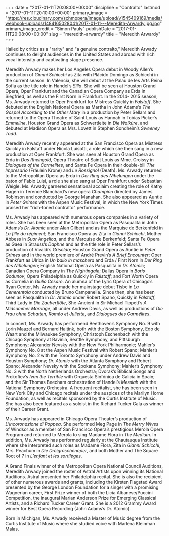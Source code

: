 +++
date = "2017-01-11T20:08:00+00:00"
discipline = "Contralto"
lastmod = "2017-01-11T20:10:00+00:00"
primary_image = "https://res.cloudinary.com/schmopera/image/upload/v1545409169/media/webhook-uploads/1484165028041/2017-01-11---Meredith-Arwardy.jpg.jpg"
primary_image_credit = "Simon Pauly"
publishDate = "2017-01-11T20:08:00+00:00"
slug = "meredith-arwardy"
title = "Meredith Arwardy"
+++

Hailed by critics as a "rarity" and "a genuine contralto," Meredith Arwady continues to delight audiences in the United States and abroad with rich vocal intensity and captivating stage presence. 

Meredith Arwady makes her Los Angeles Opera debut in Woody Allen’s production of *Gianni Schicchi* as Zita with Plácido Domingo as Schicchi in the current season. In Valencia, she will debut at the Palau de les Arts Reina Sofia as the title role in Handel’s *Silla*. She will be seen at Houston Grand Opera, Oper Frankfurt and the Canadian Opera Company as Erda in Siegfried, as well as the First Norn in Frankfurt. In the 2014- 2015 season, Ms. Arwady returned to Oper Frankfurt for Mistress Quickly in *Falstaff*. She debuted at the English National Opera as Martha in John Adams’s *The Gospel According to the Other Mary* in a production by Peter Sellars and returned to the Opera Theatre of Saint Louis as Hannah in Tobias Picker’s *Emmeline*, Houston Grand Opera as Schwertleite in *Die Walküre*, and debuted at Madison Opera as Mrs. Lovett in Stephen Sondheim’s *Sweeney Todd*.

Meredith Arwady recently appeared at the San Francisco Opera as Mistress Quickly in Falstaff under Nicola Luisotti, a role which she then sang in a new production at Oper Frankfurt. She was seen at Houston Grand Opera as Erda in *Das Rheingold*, Opera Theatre of Saint Louis as Mme. Croissy in *Dialogues of the Carmelites*, and Santa Fe Opera in their double-bill *The Impresario* (Fräulein Krone) and *Le Rossignol* (Death). Ms. Arwady returned to the Metropolitan Opera as Erda in *Der Ring des Nibelungen* under the baton of Fabio Luisi, a role she also sang at Oper Frankfurt under Sebastian Weigle. Ms. Arwady garnered sensational acclaim creating the role of Kathy Hagen in Terence Blanchard’s new opera *Champion* directed by James Robinson and conducted by George Manahan. She also appeared as Auntie in *Peter Grimes* with the Aspen Music Festival, in which the New York Times praised her "rich-toned contralto" performance.

Ms. Arwady has appeared with numerous opera companies in a variety of roles. She has been seen at the Metropolitan Opera as Pasqualita in John Adams’s *Dr. Atomic* under Alan Gilbert and as the Marquise de Berkenfeld in *La fille du régiment*; San Francisco Opera as Zita in *Gianni Schicchi*, Mother Abbess in *Suor Angelica*, and the Marquise de Berkenfeld; Santa Fe Opera as Gaea in Strauss’s *Daphne* and as the title role in Peter Sellars’s production of Vivaldi’s *Griselda*; Houston Grand Opera as Auntie in *Peter Grimes* and in the world premiere of André Previn’s *A Brief Encounter*; Oper Frankfurt as Ulrica in *Un ballo in maschera* and Erda / First Norn in *Der Ring des Nibelungen*; English National Opera as Pasqualita in *Dr. Atomic*; Canadian Opera Company in *The Nightingale*; Dallas Opera in *Boris Godunov*; Opera Philadelphia as Quickly in *Falstaff*; and Fort Worth Opera as Cornelia in *Giulio Cesare*. An alumna of the Lyric Opera of Chicago’s Ryan Center, Ms. Arwady made her mainstage debut Tisbe in *La Cenerentola* conducted by Bruno Campanella. Since then, she has been seen as Pasqualita in *Dr. Atomic* under Robert Spano, Quickly in *Falstaff*, Third Lady in *Die Zauberflöte*, She-Ancient in Sir Michael Tippett’s *A Midsummer Marriage*, all under Andrew Davis, as well as productions of *Die Frau ohne Schatten*, *Roméo et Juliette*, and *Dialogues des Carmélites*. 

In concert, Ms. Arwady has performend Beethoven’s Symphony No. 9 with Lorin Maazel and Bernard Haitink, both with the Boston Symphony, Edo de Waart and the Milwaukee Symphony, Christoph Eschenbach with the Chicago Symphony at Ravinia, Seattle Symphony, and Pittsburgh Symphony; Alexander Nevsky with the New York Philharmonic; Mahler’s Symphony No. 8 at the Aspen Music Festival with Robert Spano; Mahler’s Symphony No. 2 with the Toronto Symphony under Andrew Davis and Houston Symphony; *Dr. Atomic* with the Atlanta Symphony and Robert Spano; Alexander Nevsky with the Spokane Symphony; Mahler’s Symphony No. 3 with the North Netherlands Orchestra; Dvorak’s Biblical Songs and Prokofiev’s *Ivan the Terrible* with Orquesta Sinfónica de Galicia in Spain; and the Sir Thomas Beecham orchestration of Handel’s *Messiah* with the National Symphony Orchestra. A frequent recitalist, she has been seen in New York City and Chicago recitals under the auspices of the Marilyn Horne Foundation, as well as recitals sponsored by the Curtis Institute of Music. She has also been featured as a soloist in the Richard Tucker Gala as winner of their Career Grant.

Ms. Arwady has appeared in Chicago Opera Theater’s production of *L’incoronazione di Poppea*. She performed Meg Page in *The Merry Wives* of Windsor as a member of San Francisco Opera’s prestigious Merola Opera Program and returned to Merola to sing Madame Flora in *The Medium*. In addition, Ms. Arwady has performed regularly at the Chautauqua Institute where she interpreted such roles as Madame Flora, Zita in *Gianni Schicchi*, Mrs. Peachum in *Die Dreigroschenoper*, and both Mother and The Square Root of 7 in *L’enfant et les sortilèges*.

A Grand Finals winner of the Metropolitan Opera National Council Auditions, Meredith Arwady joined the roster of Astral Artists upon winning its National Auditions. Astral presented her Philadelphia recital. She is also the recipient of other numerous awards and grants, including the Kirsten Flagstad Award presented by the George London Foundation for a singer with a promising Wagnerian career, First Prize winner of both the Licia Albanese/Puccini Competition, the inaugural Marian Anderson Prize for Emerging Classical Artists, and a Richard Tucker Career Grant. She is a 2012 Grammy Award winner for Best Opera Recording (John Adams’s Dr. Atomic).

Born in Michigan, Ms. Arwady received a Master of Music degree from the Curtis Institute of Music where she studied voice with Marlena Kleinman Malas.
